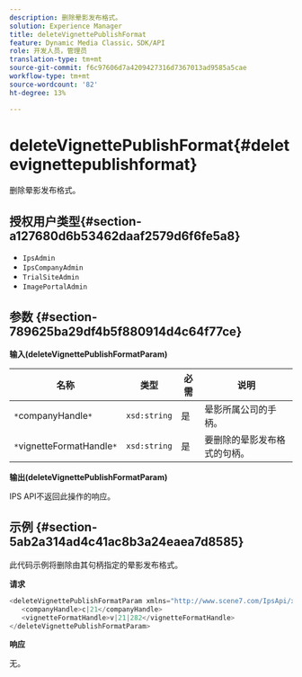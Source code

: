 ```yaml
---
description: 删除晕影发布格式。
solution: Experience Manager
title: deleteVignettePublishFormat
feature: Dynamic Media Classic，SDK/API
role: 开发人员，管理员
translation-type: tm+mt
source-git-commit: f6c97606d7a4209427316d7367013ad9585a5cae
workflow-type: tm+mt
source-wordcount: '82'
ht-degree: 13%

---
```



# deleteVignettePublishFormat{#deletevignettepublishformat}

删除晕影发布格式。

## 授权用户类型{#section-a127680d6b53462daaf2579d6f6fe5a8}

* `IpsAdmin`
* `IpsCompanyAdmin`
* `TrialSiteAdmin`
* `ImagePortalAdmin`

## 参数 {#section-789625ba29df4b5f880914d4c64f77ce}

**输入(deleteVignettePublishFormatParam)**

| 名称 | 类型 | 必需 | 说明 |
|---|---|---|---|
| `*`companyHandle`*` | `xsd:string` | 是 | 晕影所属公司的手柄。 |
| `*`vignetteFormatHandle`*` | `xsd:string` | 是 | 要删除的晕影发布格式的句柄。 |

**输出(deleteVignettePublishFormatParam)**

IPS API不返回此操作的响应。

## 示例 {#section-5ab2a314ad4c41ac8b3a24eaea7d8585}

此代码示例将删除由其句柄指定的晕影发布格式。

**请求**

```java
<deleteVignettePublishFormatParam xmlns="http://www.scene7.com/IpsApi/xsd/2008-01-15">
   <companyHandle>c|21</companyHandle>
   <vignetteFormatHandle>v|21|282</vignetteFormatHandle>
</deleteVignettePublishFormatParam>
```

**响应**

无。
